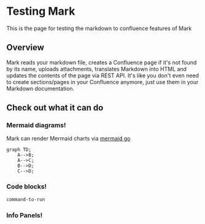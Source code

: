 <!-- Space: OC -->
<!-- Parent: Testing Mark -->
<!-- Title: Test -->

<!-- Include: ../templates/disclaimer.md -->


# Testing Mark

This is the page for testing the markdown to confluence features of Mark

## Overview

Mark reads your markdown file, creates a Confluence page if it's not found by its name, uploads attachments, translates Markdown into HTML and updates the contents of the page via REST API. It's like you don't even need to create sections/pages in your Confluence anymore, just use them in your Markdown documentation.

## Check out what it can do

### Mermaid diagrams!
Mark can render Mermaid charts via [mermaid go](https://github.com/dreampuf/mermaid.go) 

```mermaid
graph TD;
    A-->B;
    A-->C;
    B-->D;
    C-->D;
```

### Code blocks!

```bash
command-to-run
```
### Info Panels!

